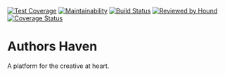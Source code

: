 [![Test Coverage](https://api.codeclimate.com/v1/badges/2bb56012e8cc4943108b/test_coverage)](https://codeclimate.com/github/andela/ah-frontend-zeus/test_coverage)
[![Maintainability](https://api.codeclimate.com/v1/badges/2bb56012e8cc4943108b/maintainability)](https://codeclimate.com/github/andela/ah-frontend-zeus/maintainability)
[![Build Status](https://travis-ci.org/andela/ah-frontend-zeus.svg?branch=ch-update-travis-162163125)](https://travis-ci.org/andela/ah-frontend-zeus)
[![Reviewed by Hound](https://img.shields.io/badge/Reviewed_by-Hound-8E64B0.svg)](https://houndci.com)
[![Coverage Status](https://coveralls.io/repos/github/andela/ah-frontend-zeus/badge.svg?branch=ch-coveralls-163317533)](https://coveralls.io/github/andela/ah-frontend-zeus?branch=ch-coveralls-163317533)
# Authors Haven
A platform for the creative at heart.